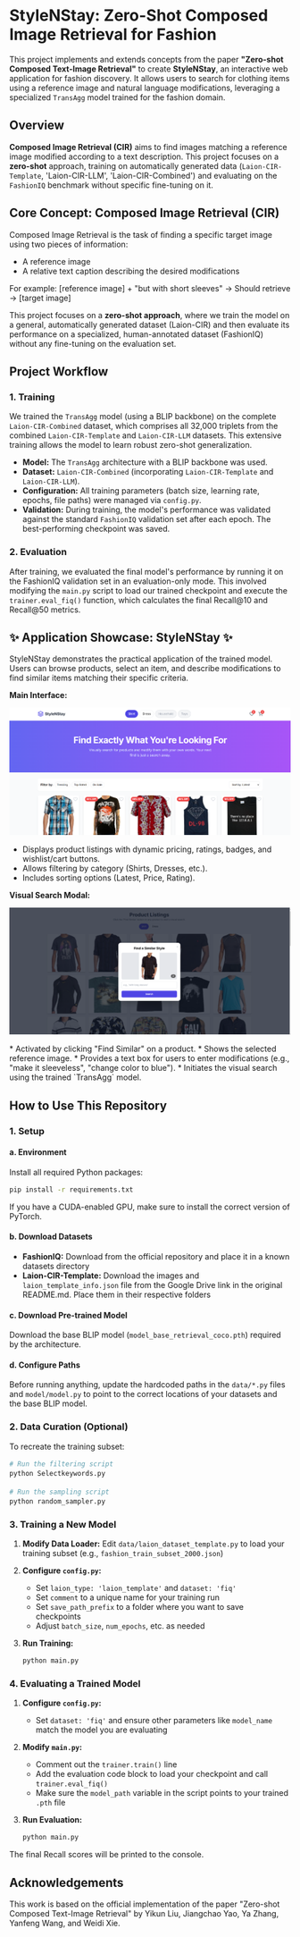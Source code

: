 # StyleNStay: Zero-Shot Composed Image Retrieval for Fashion

This project implements and extends concepts from the paper **"Zero-shot Composed Text-Image Retrieval"** to create **StyleNStay**, an interactive web application for fashion discovery. It allows users to search for clothing items using a reference image and natural language modifications, leveraging a specialized `TransAgg` model trained for the fashion domain.

## Overview

**Composed Image Retrieval (CIR)** aims to find images matching a reference image modified according to a text description. This project focuses on a **zero-shot** approach, training on automatically generated data (`Laion-CIR-Template`, 'Laion-CIR-LLM', 'Laion-CIR-Combined') and evaluating on the `FashionIQ` benchmark without specific fine-tuning on it.

## Core Concept: Composed Image Retrieval (CIR)

Composed Image Retrieval is the task of finding a specific target image using two pieces of information:

- A reference image
- A relative text caption describing the desired modifications

For example: [reference image] + "but with short sleeves" → Should retrieve → [target image]

This project focuses on a **zero-shot approach**, where we train the model on a general, automatically generated dataset (Laion-CIR) and then evaluate its performance on a specialized, human-annotated dataset (FashionIQ) without any fine-tuning on the evaluation set.

## Project Workflow

### 1. Training

We trained the `TransAgg` model (using a BLIP backbone) on the complete `Laion-CIR-Combined` dataset, which comprises all 32,000 triplets from the combined `Laion-CIR-Template` and `Laion-CIR-LLM` datasets. This extensive training allows the model to learn robust zero-shot generalization.

-   **Model:** The `TransAgg` architecture with a BLIP backbone was used.
-   **Dataset:** `Laion-CIR-Combined` (incorporating `Laion-CIR-Template` and `Laion-CIR-LLM`).
-   **Configuration:** All training parameters (batch size, learning rate, epochs, file paths) were managed via `config.py`.
-   **Validation:** During training, the model's performance was validated against the standard `FashionIQ` validation set after each epoch. The best-performing checkpoint was saved.

### 2. Evaluation

After training, we evaluated the final model's performance by running it on the FashionIQ validation set in an evaluation-only mode. This involved modifying the `main.py` script to load our trained checkpoint and execute the `trainer.eval_fiq()` function, which calculates the final Recall@10 and Recall@50 metrics.

## ✨ Application Showcase: StyleNStay ✨

StyleNStay demonstrates the practical application of the trained model. Users can browse products, select an item, and describe modifications to find similar items matching their specific criteria.

**Main Interface:**
<div align="center">
 
![User Interface](Images/UI(1).png)

</div>


* Displays product listings with dynamic pricing, ratings, badges, and wishlist/cart buttons.
* Allows filtering by category (Shirts, Dresses, etc.).
* Includes sorting options (Latest, Price, Rating).

**Visual Search Modal:**
<div align="center">
 
![User Interface](Images/UI(2).png)

</div>
* Activated by clicking "Find Similar" on a product.
* Shows the selected reference image.
* Provides a text box for users to enter modifications (e.g., "make it sleeveless", "change color to blue").
* Initiates the visual search using the trained `TransAgg` model.

## How to Use This Repository

### 1. Setup

#### a. Environment

Install all required Python packages:

```bash
pip install -r requirements.txt
```

If you have a CUDA-enabled GPU, make sure to install the correct version of PyTorch.

#### b. Download Datasets

- **FashionIQ:** Download from the official repository and place it in a known datasets directory
- **Laion-CIR-Template:** Download the images and `laion_template_info.json` file from the Google Drive link in the original README.md. Place them in their respective folders

#### c. Download Pre-trained Model

Download the base BLIP model (`model_base_retrieval_coco.pth`) required by the architecture.

#### d. Configure Paths

Before running anything, update the hardcoded paths in the `data/*.py` files and `model/model.py` to point to the correct locations of your datasets and the base BLIP model.

### 2. Data Curation (Optional)

To recreate the training subset:

```bash
# Run the filtering script
python Selectkeywords.py

# Run the sampling script
python random_sampler.py
```

### 3. Training a New Model

1. **Modify Data Loader:** Edit `data/laion_dataset_template.py` to load your training subset (e.g., `fashion_train_subset_2000.json`)

2. **Configure `config.py`:**
   - Set `laion_type: 'laion_template'` and `dataset: 'fiq'`
   - Set `comment` to a unique name for your training run
   - Set `save_path_prefix` to a folder where you want to save checkpoints
   - Adjust `batch_size`, `num_epochs`, etc. as needed

3. **Run Training:**
   ```bash
   python main.py
   ```

### 4. Evaluating a Trained Model

1. **Configure `config.py`:**
   - Set `dataset: 'fiq'` and ensure other parameters like `model_name` match the model you are evaluating

2. **Modify `main.py`:**
   - Comment out the `trainer.train()` line
   - Add the evaluation code block to load your checkpoint and call `trainer.eval_fiq()`
   - Make sure the `model_path` variable in the script points to your trained `.pth` file

3. **Run Evaluation:**
   ```bash
   python main.py
   ```

The final Recall scores will be printed to the console.

## Acknowledgements

This work is based on the official implementation of the paper "Zero-shot Composed Text-Image Retrieval" by Yikun Liu, Jiangchao Yao, Ya Zhang, Yanfeng Wang, and Weidi Xie.

